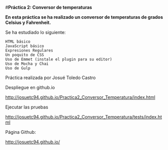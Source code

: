 #**Práctica 2: Conversor de temperaturas**

**En esta práctica se ha realizado un conversor de temperaturas de grados Celsius y Fahrenheit.**

Se ha estudiado lo siguiente:

    HTML básico
    JavaScript básico
    Expresiones Regulares
    Un poquito de CSS
    Uso de Emmet (instale el plugin para su editor)
    Uso de Mocha y Chai
    Uso de Gulp

Práctica realizada por Josué Toledo Castro

Despliegue en github.io

   http://josuetc94.github.io/Practica2_Conversor_Temperatura/index.html

Ejecutar las pruebas

   http://josuetc94.github.io/Practica2_Conversor_Temperatura/tests/index.html

Página Github:

   http://josuetc94.github.io/
